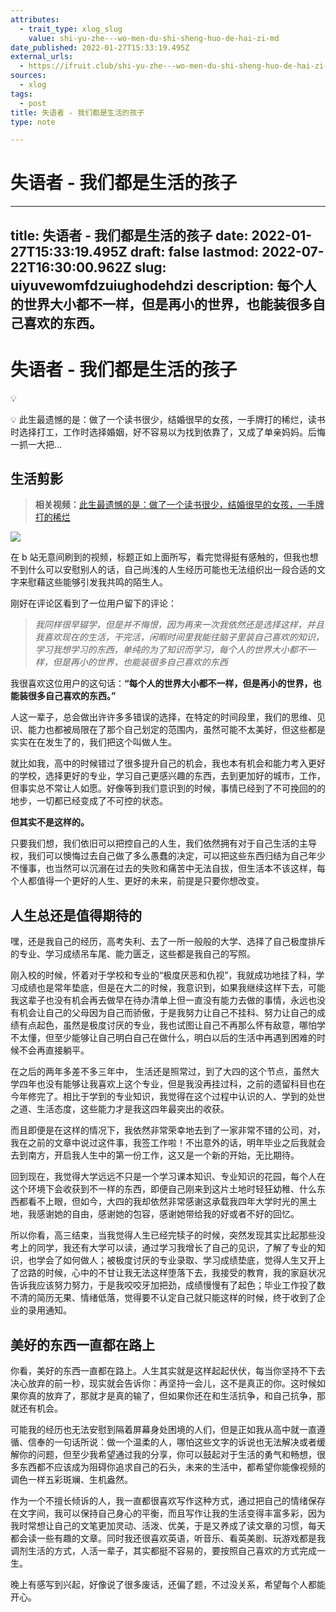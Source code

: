 ```yaml
---
attributes:
  - trait_type: xlog_slug
    value: shi-yu-zhe---wo-men-du-shi-sheng-huo-de-hai-zi-md
date_published: 2022-01-27T15:33:19.495Z
external_urls:
  - https://ifruit.club/shi-yu-zhe---wo-men-du-shi-sheng-huo-de-hai-zi-md
sources:
  - xlog
tags:
  - post
title: 失语者 - 我们都是生活的孩子
type: note

---
```


# 失语者 - 我们都是生活的孩子

---
title: 失语者 - 我们都是生活的孩子
date: 2022-01-27T15:33:19.495Z
draft: false
lastmod: 2022-07-22T16:30:00.962Z
slug: uiyuvewomfdzuiughodehdzi
description: 每个人的世界大小都不一样，但是再小的世界，也能装很多自己喜欢的东西。
---


# 失语者 - 我们都是生活的孩子

💡

💡 此生最遗憾的是：做了一个读书很少，结婚很早的女孩，一手牌打的稀烂，读书时选择打工，工作时选择婚姻，好不容易以为找到依靠了，又成了单亲妈妈。后悔一抓一大把…

## 生活剪影


> **相关视频：**[此生最遗憾的是：做了一个读书很少，结婚很早的女孩，一手牌打的稀烂](https://b23.tv/rh3Wb3c)

![](./attachments/m9nS4Vfsf.png)

在 b 站无意间刷到的视频，标题正如上面所写，看完觉得挺有感触的，但我也想不到什么可以安慰别人的话，自己尚浅的人生经历可能也无法组织出一段合适的文字来慰藉这些能够引发我共鸣的陌生人。

刚好在评论区看到了一位用户留下的评论：

> _我同样很早辍学，但是并不悔恨，因为再来一次我依然还是选择这样，并且我喜欢现在的生活，干完活，闲暇时间里我能往脑子里装自己喜欢的知识，学习我想学习的东西，单纯的为了知识而学习，每个人的世界大小都不一样，但是再小的世界，也能装很多自己喜欢的东西_

我很喜欢这位用户的这句话：**“每个人的世界大小都不一样，但是再小的世界，也能装很多自己喜欢的东西。”**

人这一辈子，总会做出许许多多错误的选择，在特定的时间段里，我们的思维、见识、能力也都被局限在了那个自己划定的范围内，虽然可能不太美好，但这些都是实实在在发生了的，我们把这个叫做人生。

就比如我，高中的时候错过了很多提升自己的机会，我也本有机会和能力考入更好的学校，选择更好的专业，学习自己更感兴趣的东西，去到更加好的城市，工作，但事实总不常让人如愿。好像等到我们意识到的时候，事情已经到了不可挽回的的地步，一切都已经变成了不可控的状态。

**但其实不是这样的。**

只要我们想，我们依旧可以把控自己的人生，我们依然拥有对于自己生活的主导权，我们可以懊悔过去自己做了多么愚蠢的决定，可以把这些东西归结为自己年少不懂事，也当然可以沉溺在过去的失败和痛苦中无法自拔，但生活本不该这样，每个人都值得一个更好的人生、更好的未来，前提是只要你想改变。

## 人生总还是值得期待的


嘿，还是我自己的经历，高考失利、去了一所一般般的大学、选择了自己极度排斥的专业、学习成绩吊车尾、能力匮乏，这些都是我自己的写照。

刚入校的时候，怀着对于学校和专业的“极度厌恶和仇视”，我就成功地挂了科，学习成绩也是常年垫底，但是在大二的时候，我意识到，如果我继续这样下去，可能我这辈子也没有机会再去做早在待办清单上但一直没有能力去做的事情，永远也没有机会让自己的父母因为自己而骄傲，于是我努力让自己不挂科、努力让自己的成绩有点起色，虽然是极度讨厌的专业，我也试图让自己不再那么怀有敌意，哪怕学不太懂，但至少能够让自己明白自己在做什么，明白以后的生活中再遇到困难的时候不会再直接躺平。

在之后的两年多差不多三年中， 生活还是照常过，到了大四的这个节点，虽然大学四年也没有能够让我喜欢上这个专业，但是我没再挂过科，之前的遗留科目也在今年修完了。相比于学到的专业知识，我觉得在这个过程中认识的人、学到的处世之道、生活态度，这些能力才是我这四年最突出的收获。

而且即便是在这样的情况下，我依然非常荣幸地去到了一家非常不错的公司，对，我在之前的文章中说过这件事，我签工作啦！不出意外的话，明年毕业之后我就会去到南方，开启我人生中的第一份工作，这又是一个新的开始，无比期待。

回到现在，我觉得大学远远不只是一个学习课本知识、专业知识的花园，每个人在这个环境下会收获到不一样的东西，即便自己刚来到这片土地时轻狂幼稚、什么东西都看不上眼，但如今，大四的我却依然非常感谢这承载我四年大学时光的黑土地，我感谢她的自由，感谢她的包容，感谢她带给我的好或者不好的回忆。

所以你看，高三结束，当我觉得人生已经完犊子的时候，突然发现其实比起那些没考上的同学，我还有大学可以读，通过学习我增长了自己的见识，了解了专业的知识，也学会了如何做人；被极度讨厌的专业录取、学习成绩垫底，觉得人生又开上了岔路的时候，心中的不甘让我无法这样堕落下去，我接受的教育，我的家庭状况告诉我应该努力努力，于是我咬咬牙加把劲，成绩慢慢有了起色；毕业工作投了数不清的简历无果、情绪低落，觉得要不认定自己就只能这样的时候，终于收到了企业的录用通知。

## 美好的东西一直都在路上


你看，美好的东西一直都在路上。人生其实就是这样起起伏伏，每当你坚持不下去决心放弃的前一秒，现实就会告诉你：再坚持一会儿，这不是真正的你。这时候如果你真的放弃了，那就才是真的输了，但如果你还在和生活抗争，和自己抗争，那就还有机会。

可能我的经历也无法安慰到隔着屏幕身处困境的人们，但是正如我从高中就一直遵循、信奉的一句话所说：做一个温柔的人，哪怕这些文字的诉说也无法解决或者缓解你的问题，但至少我希望通过我的分享，你可以鼓起对于生活的勇气和畅想，很多东西都不应该成为阻碍你追求自己的石头，未来的生活中，都希望你能像视频的调色一样五彩斑斓、生机盎然。

作为一个不擅长倾诉的人，我一直都很喜欢写作这种方式，通过把自己的情绪保存在文字间，我可以保持自己身心的平衡，而且写作让我的生活变得丰富多彩，因为我时常想让自己的文笔更加灵动、活泼、优美，于是又养成了读文章的习惯，每天都会读一些有趣的文章。同时我还很喜欢英语，听音乐、看英美剧、玩游戏都是我调剂生活的方式，人活一辈子，其实都挺不容易的，要按照自己喜欢的方式完成一生。

  
晚上有感写到兴起，好像说了很多废话，还偏了题，不过没关系，希望每个人都能开心。